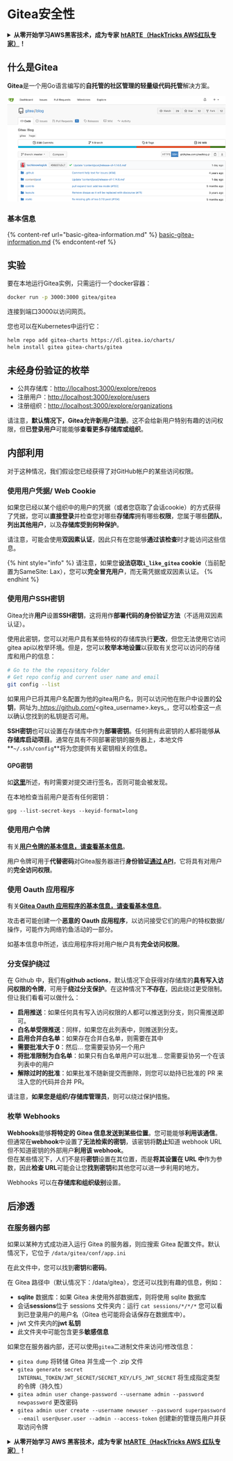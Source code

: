 # Gitea安全性

<details>

<summary><strong>从零开始学习AWS黑客技术，成为专家</strong> <a href="https://training.hacktricks.xyz/courses/arte"><strong>htARTE（HackTricks AWS红队专家）</strong></a><strong>！</strong></summary>

支持HackTricks的其他方式：

* 如果您想看到您的**公司在HackTricks中做广告**或**下载PDF格式的HackTricks**，请查看[**订阅计划**](https://github.com/sponsors/carlospolop)!
* 获取[**官方PEASS & HackTricks周边产品**](https://peass.creator-spring.com)
* 探索[**PEASS家族**](https://opensea.io/collection/the-peass-family)，我们的独家[**NFTs**](https://opensea.io/collection/the-peass-family)
* **加入** 💬 [**Discord群**](https://discord.gg/hRep4RUj7f) 或 [**电报群**](https://t.me/peass) 或 **关注**我们的**Twitter** 🐦 [**@hacktricks\_live**](https://twitter.com/hacktricks\_live)**。**
* 通过向[**HackTricks**](https://github.com/carlospolop/hacktricks)和[**HackTricks Cloud**](https://github.com/carlospolop/hacktricks-cloud) github仓库提交PR来分享您的黑客技巧。

</details>

## 什么是Gitea

**Gitea**是一个用Go语言编写的**自托管的社区管理的轻量级代码托管**解决方案。

![](<../../.gitbook/assets/image (160).png>)

### 基本信息

{% content-ref url="basic-gitea-information.md" %}
[basic-gitea-information.md](basic-gitea-information.md)
{% endcontent-ref %}

## 实验

要在本地运行Gitea实例，只需运行一个docker容器：
```bash
docker run -p 3000:3000 gitea/gitea
```
连接到端口3000以访问网页。

您也可以在Kubernetes中运行它：
```
helm repo add gitea-charts https://dl.gitea.io/charts/
helm install gitea gitea-charts/gitea
```
## 未经身份验证的枚举

- 公共存储库：[http://localhost:3000/explore/repos](http://localhost:3000/explore/repos)
- 注册用户：[http://localhost:3000/explore/users](http://localhost:3000/explore/users)
- 注册组织：[http://localhost:3000/explore/organizations](http://localhost:3000/explore/organizations)

请注意，**默认情况下，Gitea允许新用户注册**。这不会给新用户特别有趣的访问权限，但**已登录用户**可能能够**查看更多存储库或组织**。

## 内部利用

对于这种情况，我们假设您已经获得了对GitHub帐户的某些访问权限。

### 使用用户凭据/ Web Cookie

如果您已经以某个组织中的用户的凭据（或者您窃取了会话cookie）的方式获得了凭据，您可以**直接登录**并检查您对哪些**存储库**拥有哪些**权限**，您属于哪些**团队**，**列出其他用户**，以及**存储库受到何种保护**。

请注意，可能会使用**双因素认证**，因此只有在您能够**通过该检查**时才能访问这些信息。

{% hint style="info" %}
请注意，如果您**设法窃取`i_like_gitea` cookie**（当前配置为SameSite: Lax），您可以**完全冒充用户**，而无需凭据或双因素认证。
{% endhint %}

### 使用用户SSH密钥

Gitea允许**用户**设置**SSH密钥**，这将用作**部署代码的身份验证方法**（不适用双因素认证）。

使用此密钥，您可以对用户具有某些特权的存储库执行**更改**，但您无法使用它访问gitea api以枚举环境。但是，您可以**枚举本地设置**以获取有关您可以访问的存储库和用户的信息：
```bash
# Go to the the repository folder
# Get repo config and current user name and email
git config --list
```
如果用户已将其用户名配置为他的gitea用户名，则可以访问他在账户中设置的**公钥**，网址为_https://github.com/<gitea_username>.keys_，您可以检查这一点以确认您找到的私钥是否可用。

**SSH密钥**也可以设置在存储库中作为**部署密钥**。任何拥有此密钥的人都将能够**从存储库启动项目**。通常在具有不同部署密钥的服务器上，本地文件**`~/.ssh/config`**将为您提供有关密钥相关的信息。

#### GPG密钥

如[**这里**](https://github.com/carlospolop/hacktricks-cloud/blob/master/pentesting-ci-cd/gitea-security/broken-reference/README.md)所述，有时需要对提交进行签名，否则可能会被发现。

在本地检查当前用户是否有任何密钥：
```shell
gpg --list-secret-keys --keyid-format=long
```
### 使用用户令牌

有关[**用户令牌的基本信息，请查看基本信息**](basic-gitea-information.md#personal-access-tokens)。

用户令牌可用于**代替密码**对Gitea服务器进行**身份验证**[**通过 API**](https://try.gitea.io/api/swagger#/)，它将具有对用户的**完全访问权限**。

### 使用 Oauth 应用程序

有关[**Gitea Oauth 应用程序的基本信息，请查看基本信息**](./#with-oauth-application)。

攻击者可能创建一个**恶意的 Oauth 应用程序**，以访问接受它们的用户的特权数据/操作，可能作为网络钓鱼活动的一部分。

如基本信息中所述，该应用程序将对用户帐户具有**完全访问权限**。

### 分支保护绕过

在 Github 中，我们有**github actions**，默认情况下会获得对存储库的**具有写入访问权限的令牌**，可用于**绕过分支保护**。在这种情况下**不存在**，因此绕过更受限制。但让我们看看可以做什么：

- **启用推送**：如果任何具有写入访问权限的人都可以推送到分支，则只需推送即可。
- **白名单受限推送**：同样，如果您在此列表中，则推送到分支。
- **启用合并白名单**：如果存在合并白名单，则需要在其中
- **需要批准大于 0**：然后... 您需要妥协另一个用户
- **将批准限制为白名单**：如果只有白名单用户可以批准... 您需要妥协另一个在该列表中的用户
- **解除过时的批准**：如果批准不随新提交而删除，则您可以劫持已批准的 PR 来注入您的代码并合并 PR。

请注意，**如果您是组织/存储库管理员**，则可以绕过保护措施。

### 枚举 Webhooks

**Webhooks**能够**将特定的 Gitea 信息发送到某些位置**。您可能能够**利用该通信**。\
但通常在**webhook**中设置了**无法检索的密钥**，该密钥将**防止**知道 webhook URL 但不知道密钥的外部用户**利用该 webhook**。\
但在某些情况下，人们不是将**密钥**设置在其位置，而是**将其设置在 URL 中**作为参数，因此**检查 URL**可能会让您**找到密钥**和其他您可以进一步利用的地方。

Webhooks 可以在**存储库和组织级别**设置。

## 后渗透

### 在服务器内部

如果以某种方式成功进入运行 Gitea 的服务器，则应搜索 Gitea 配置文件。默认情况下，它位于 `/data/gitea/conf/app.ini`

在此文件中，您可以找到**密钥**和**密码**。

在 Gitea 路径中（默认情况下：/data/gitea），您还可以找到有趣的信息，例如：

- **sqlite** 数据库：如果 Gitea 未使用外部数据库，则将使用 sqlite 数据库
- 会话**sessions**位于 sessions 文件夹内：运行 `cat sessions/*/*/*` 您可以看到已登录用户的用户名（Gitea 也可能将会话保存在数据库中）。
- jwt 文件夹内的**jwt 私钥**
- 此文件夹中可能包含更多**敏感信息**

如果您在服务器内部，还可以使用`gitea`二进制文件来访问/修改信息：

- `gitea dump` 将转储 Gitea 并生成一个 .zip 文件
- `gitea generate secret INTERNAL_TOKEN/JWT_SECRET/SECRET_KEY/LFS_JWT_SECRET` 将生成指定类型的令牌（持久性）
- `gitea admin user change-password --username admin --password newpassword` 更改密码
- `gitea admin user create --username newuser --password superpassword --email user@user.user --admin --access-token` 创建新的管理员用户并获取访问令牌

<details>

<summary><strong>从零开始学习 AWS 黑客技术，成为专家</strong> <a href="https://training.hacktricks.xyz/courses/arte"><strong>htARTE（HackTricks AWS 红队专家）</strong></a><strong>！</strong></summary>

支持 HackTricks 的其他方式：

- 如果您想在 HackTricks 中看到您的**公司广告**或**下载 PDF 版本的 HackTricks**，请查看[**订阅计划**](https://github.com/sponsors/carlospolop)!
- 获取[**官方 PEASS & HackTricks 商品**](https://peass.creator-spring.com)
- 探索[**PEASS 家族**](https://opensea.io/collection/the-peass-family)，我们的独家[**NFT**](https://opensea.io/collection/the-peass-family)收藏品
- **加入** 💬 [**Discord 群组**](https://discord.gg/hRep4RUj7f) 或 [**电报群组**](https://t.me/peass) 或在 **Twitter** 🐦 [**@hacktricks\_live**](https://twitter.com/hacktricks\_live)** 上关注我们**。
- 通过向 [**HackTricks**](https://github.com/carlospolop/hacktricks) 和 [**HackTricks Cloud**](https://github.com/carlospolop/hacktricks-cloud) github 仓库提交 PR 来分享您的黑客技巧。

</details>

